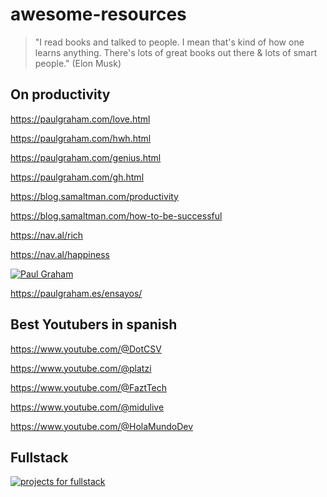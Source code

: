 # awesome-resources
> "I read books and talked to people. I mean that's kind of how one learns anything. There's lots of great books out there & lots of smart people." (Elon Musk)
## On productivity

https://paulgraham.com/love.html

https://paulgraham.com/hwh.html

https://paulgraham.com/genius.html

https://paulgraham.com/gh.html

https://blog.samaltman.com/productivity

https://blog.samaltman.com/how-to-be-successful

https://nav.al/rich

https://nav.al/happiness

[![Paul Graham](https://pbs.twimg.com/media/E1vS9WwWUAEYYaR?format=jpg&name=medium)](https://paulgraham.com/articles.html)

https://paulgraham.es/ensayos/ 

## Best Youtubers in spanish
https://www.youtube.com/@DotCSV

https://www.youtube.com/@platzi

https://www.youtube.com/@FaztTech

https://www.youtube.com/@midulive

https://www.youtube.com/@HolaMundoDev



## Fullstack

[![projects for fullstack](http://img.youtube.com/vi/Osy0yuxuEOw/0.jpg)](https://www.youtube.com/watch?v=Osy0yuxuEOw)
